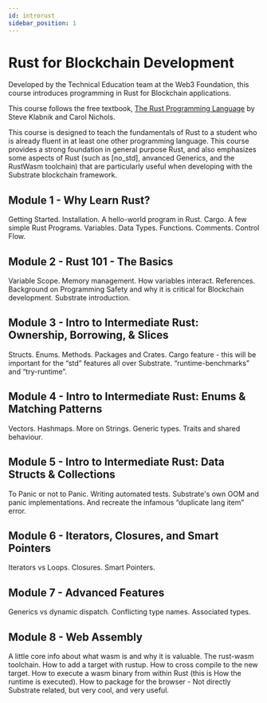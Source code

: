 ```yaml
---
id: introrust
sidebar_position: 1
---
```


# Rust for Blockchain Development

Developed by the Technical Education team at the Web3 Foundation, this course introduces programming in Rust for Blockchain applications.

This course follows the free textbook, [The Rust Programming Language](https://doc.rust-lang.org/stable/book/) by Steve Klabnik and Carol Nichols.

This course is designed to teach the fundamentals of Rust to a student who is already fluent in at least one other programming language. This course provides a strong foundation in general purpose Rust, and also emphasizes some aspects of Rust (such as [no_std], anvanced Generics, and the RustWasm toolchain) that are particularly useful when developing with the Substrate blockchain framework.

## Module 1 - Why Learn Rust?

Getting Started. Installation. A hello-world program in Rust. Cargo. A few simple Rust Programs. Variables. Data Types. Functions. Comments. Control Flow.

## Module 2 - Rust 101 - The Basics

Variable Scope. Memory management. How variables interact. References. Background on Programming Safety and why it is critical for Blockchain development. Substrate introduction.

## Module 3 - Intro to Intermediate Rust: Ownership, Borrowing, & Slices

Structs. Enums. Methods. Packages and Crates.
Cargo feature - this will be important for the “std” features all over Substrate. “runtime-benchmarks” and “try-runtime”.

## Module 4 - Intro to Intermediate Rust: Enums & Matching Patterns

Vectors. Hashmaps. More on Strings. Generic types. Traits and shared behaviour.

## Module 5 - Intro to Intermediate Rust: Data Structs & Collections

To Panic or not to Panic. Writing automated tests. Substrate's own OOM and panic implementations. And recreate the infamous “duplicate lang item” error.

## Module 6 - Iterators, Closures, and Smart Pointers

Iterators vs Loops. Closures. Smart Pointers. 

## Module 7 - Advanced Features

Generics vs dynamic dispatch. Conflicting type names. Associated types.

## Module 8 - Web Assembly

A little core info about what wasm is and why it is valuable. The rust-wasm toolchain. How to add a target with rustup. How to cross compile to the new target. How to execute a wasm binary from within Rust (this is How the runtime is executed). How to package for the browser - Not directly Substrate related, but very cool, and very useful.

